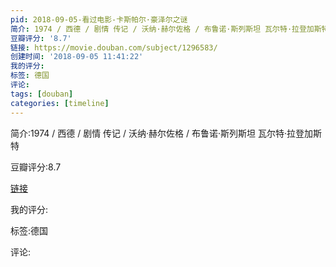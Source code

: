 ```yaml
---
pid: 2018-09-05-看过电影-卡斯帕尔·豪泽尔之谜
简介: 1974 / 西德 / 剧情 传记 / 沃纳·赫尔佐格 / 布鲁诺·斯列斯坦 瓦尔特·拉登加斯特
豆瓣评分: '8.7'
链接: https://movie.douban.com/subject/1296583/
创建时间: '2018-09-05 11:41:22'
我的评分:
标签: 德国
评论:
tags: [douban]
categories: [timeline]
---
```

简介:1974 / 西德 / 剧情 传记 / 沃纳·赫尔佐格 / 布鲁诺·斯列斯坦 瓦尔特·拉登加斯特

豆瓣评分:8.7

[链接](https://movie.douban.com/subject/1296583/)

我的评分:

标签:德国

评论:

